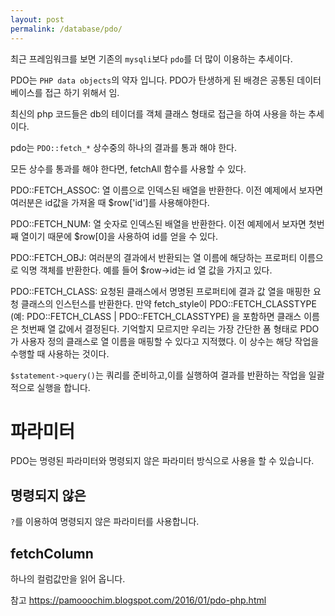 ```yaml
---
layout: post
permalink: /database/pdo/
---
```


최근 프레임워크를 보면 기존의 `mysqli`보다 `pdo`를 더 많이 이용하는 추세이다.

PDO는 `PHP data objects`의 약자 입니다. PDO가 탄생하게 된 배경은 공통된 데이터베이스를 접근 하기 위해서 임.



최신의 php 코드들은 db의 테이더를 객체 클래스 형태로 접근을 하여 사용을 하는 추세이다.


pdo는 `PDO::fetch_*` 상수중의 하나의 결과를 통과 해야 한다.

모든 상수를 통과를 해야 한다면, fetchAll 함수를 사용할 수 있다.


PDO::FETCH_ASSOC: 열 이름으로 인덱스된 배열을 반환한다. 이전 예제에서 보자면 여러분은 id값을 가져올 때 $row['id']를 사용해야한다.

PDO::FETCH_NUM: 열 숫자로 인덱스된 배열을 반환한다. 이전 예제에서 보자면 첫번째 열이기 때문에 $row[0]을 사용하여 id를 얻을 수 있다.

PDO::FETCH_OBJ: 여러분의 결과에서 반환되는 열 이름에 해당하는 프로퍼티 이름으로 익명 객체를 반환한다. 예를 들어 $row->id는 id 열 값을 가지고 있다.

PDO::FETCH_CLASS: 요청된 클래스에서 명명된 프로퍼티에 결과 값 열을 매핑한 요청 클래스의 인스턴스를 반환한다. 만약 fetch_style이 PDO::FETCH_CLASSTYPE (예: PDO::FETCH_CLASS | PDO::FETCH_CLASSTYPE) 을 포함하면 클래스 이름은 첫번째 열 값에서 결정된다. 기억할지 모르지만 우리는 가장 간단한 폼 형태로 PDO가 사용자 정의 클래스로 열 이름을 매핑할 수 있다고 지적했다. 이 상수는 해당 작업을 수행할 때 사용하는 것이다.



`$statement->query()`는 쿼리를 준비하고,이를 실행하여 결과를 반환하는 작업을 일괄적으로 실행을 합니다.


# 파라미터
PDO는 명령된 파라미터와 명령되지 않은 파라미터 방식으로 사용을 할 수 있습니다.


## 명령되지 않은
`?`를 이용하여 명령되지 않은 파라미터를 사용합니다.


## fetchColumn
하나의 컬럼값만을 읽어 옵니다.






참고
https://pamooochim.blogspot.com/2016/01/pdo-php.html

